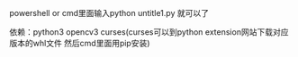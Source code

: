 powershell or cmd里面输入python untitle1.py
就可以了

依赖：python3 opencv3 curses(curses可以到python extension网站下载对应版本的whl文件 然后cmd里面用pip安装)


